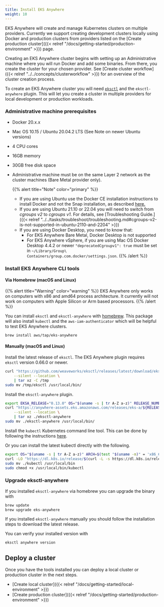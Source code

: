 ```yaml
---
title: Install EKS Anywhere
weight: 10
---
```


EKS Anywhere will create and manage Kubernetes clusters on multiple providers.
Currently we support creating development clusters locally using Docker and production clusters from providers listed on the [Create production cluster]({{< relref "/docs/getting-started/production-environment" >}}) page.

Creating an EKS Anywhere cluster begins with setting up an Administrative machine where you will run Docker and add some binaries.
From there, you create the cluster for your chosen provider.
See [Create cluster workflow]({{< relref "../../concepts/clusterworkflow" >}}) for an overview of the cluster creation process.

To create an EKS Anywhere cluster you will need [`eksctl`](https://eksctl.io) and the `eksctl-anywhere` plugin.
This will let you create a cluster in multiple providers for local development or production workloads.

### Administrative machine prerequisites

- Docker 20.x.x
- Mac OS 10.15 / Ubuntu 20.04.2 LTS (See Note on newer Ubuntu versions)
- 4 CPU cores
- 16GB memory
- 30GB free disk space
- Administrative machine must be on the same Layer 2 network as the cluster machines (Bare Metal provider only).

   {{% alert title="Note" color="primary" %}}
   * If you are using Ubuntu use the Docker CE installation instructions to install Docker and not the Snap installation, as described [here.](https://docs.docker.com/engine/install/ubuntu/)
   * If you are using Ubuntu 21.10 or 22.04 you will need to switch from _cgroups v2_ to _cgroups v1_. For details, see [Troubleshooting Guide.]({{< relref "../../tasks/troubleshoot/troubleshooting.md#cgroups-v2-is-not-supported-in-ubuntu-2110-and-2204" >}})
   * If you are using Docker Desktop, you need to know that:
       * For EKS Anywhere Bare Metal, Docker Desktop is not supported
       * For EKS Anywhere vSphere, if you are using Mac OS Docker Desktop 4.4.2 or newer `"deprecatedCgroupv1": true` must be set in `~/Library/Group\ Containers/group.com.docker/settings.json`.
   {{% /alert %}}


### Install EKS Anywhere CLI tools

#### Via Homebrew (macOS and Linux)

{{% alert title="Warning" color="warning" %}}
EKS Anywhere only works on computers with x86 and amd64 process architecture.
It currently will not work on computers with Apple Silicon or Arm based processors.
{{% /alert %}}

You can install `eksctl` and `eksctl-anywhere` with [homebrew](http://brew.sh/).
This package will also install `kubectl` and the `aws-iam-authenticator` which will be helpful to test EKS Anywhere clusters.

```bash
brew install aws/tap/eks-anywhere
```

#### Manually (macOS and Linux)

Install the latest release of `eksctl`.
The EKS Anywhere plugin requires `eksctl` version 0.66.0 or newer.

```bash
curl "https://github.com/weaveworks/eksctl/releases/latest/download/eksctl_$(uname -s)_amd64.tar.gz" \
    --silent --location \
    | tar xz -C /tmp
sudo mv /tmp/eksctl /usr/local/bin/
```

Install the `eksctl-anywhere` plugin.

```bash
export EKSA_RELEASE="0.13.0" OS="$(uname -s | tr A-Z a-z)" RELEASE_NUMBER=25
curl "https://anywhere-assets.eks.amazonaws.com/releases/eks-a/${RELEASE_NUMBER}/artifacts/eks-a/v${EKSA_RELEASE}/${OS}/amd64/eksctl-anywhere-v${EKSA_RELEASE}-${OS}-amd64.tar.gz" \
    --silent --location \
    | tar xz ./eksctl-anywhere
sudo mv ./eksctl-anywhere /usr/local/bin/
```

Install the `kubectl` Kubernetes command line tool.
This can be done by following the instructions [here](https://kubernetes.io/docs/tasks/tools/).

Or you can install the latest kubectl directly with the following.

```bash
export OS="$(uname -s | tr A-Z a-z)" ARCH=$(test "$(uname -m)" = 'x86_64' && echo 'amd64' || echo 'arm64')
curl -LO "https://dl.k8s.io/release/$(curl -L -s https://dl.k8s.io/release/stable.txt)/bin/${OS}/${ARCH}/kubectl"
sudo mv ./kubectl /usr/local/bin
sudo chmod +x /usr/local/bin/kubectl
```

### Upgrade eksctl-anywhere

If you installed `eksctl-anywhere` via homebrew you can upgrade the binary with

```bash
brew update
brew upgrade eks-anywhere
```

If you installed `eksctl-anywhere` manually you should follow the installation steps to download the latest release.

You can verify your installed version with

```bash
eksctl anywhere version
```

## Deploy a cluster

Once you have the tools installed you can deploy a local cluster or production cluster in the next steps.

* [Create local cluster]({{< relref "/docs/getting-started/local-environment" >}})
* [Create production cluster]({{< relref "/docs/getting-started/production-environment" >}})
